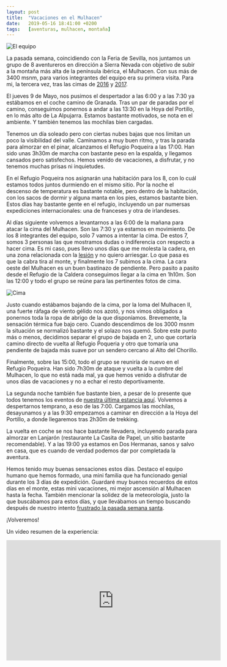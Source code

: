 ```yaml
---
layout: post
title:  "Vacaciones en el Mulhacen"
date:   2019-05-16 18:41:00 +0200
tags:	[aventuras, mulhacen, montaña]
---
```


![El equipo][equipo]

La pasada semana, coincidiendo con la Feria de Sevilla, nos juntamos un grupo
de 8 aventureros en dirección a Sierra Nevada con objetivo de subir a la
montaña más alta de la península ibérica, el Mulhacen. Con sus más de 3400
msnm, para varios integrantes del equipo era su primera visita. Para mi, la
tercera vez, tras las cimas de [2016][mulhacen_2016] y [2017][mulhacen_2017].

<!--more-->

El jueves 9 de Mayo, nos pusimos el despertador a las 6:00 y a las 7:30 ya
estábamos en el coche camino de Granada. Tras un par de paradas por el camino,
conseguimos ponernos a andar a las 13:30 en la Hoya del Portillo, en lo más
alto de La Alpujarra. Estamos bastante motivados, se nota en el ambiente. Y
también tenemos las mochilas bien cargadas.

Tenemos un día soleado pero con ciertas nubes bajas que nos limitan un poco la
visibilidad del valle. Caminamos a muy buen ritmo, y tras la parada para
almorzar en el pinar, alcanzamos el Refugio Poqueira a las 17:00. Han sido unas
3h30m de marcha con bastante peso en la espalda, y llegamos cansados pero
satisfechos. Hemos venido de vacaciones, a disfrutar, y no tenemos muchas
prisas ni inquietudes.

En el Refugio Poqueira nos asignarán una habitación para los 8, con lo cuál
estamos todos juntos durmiendo en el mismo sitio. Por la noche el descenso de
temperatura es bastante notable, pero dentro de la habitación, con los sacos
de dormir y alguna manta en los pies, estamos bastante bien.
Estos días hay bastante gente en el refugio, incluyendo un par numersas
expediciones internacionales: una de franceses y otra de irlandeses.

Al días siguiente volvemos a levantarnos a las 6:00 de la mañana para atacar
la cima del Mulhacen. Son las 7:30 y ya estamos en movimiento. De los 8
integrantes del equipo, solo 7 vamos a intentar la cima. De estos 7, somos
3 personas las que mostramos dudas o indiferencia con respecto a hacer cima.
Es mi caso, pues llevo unos días que me molesta la
cadera, en una zona relacionada con la [lesión][lesion] y no quiero arriesgar.
Lo que pasa es que la cabra tira al monte, y finalmente los 7 subimos a la
cima. La cara oeste del Mulhacen es un buen bastinazo de pendiente. Pero pasito
a pasito desde el Refugio de la Caldera conseguimos llegar a la cima en 1h10m.
Son las 12:00 y todo el grupo se reúne para las pertinentes fotos de cima.

![Cima][cima]

Justo cuando estábamos bajando de la cima, por la loma del Mulhacen II, una
fuerte ráfaga de viento gélido nos azotó, y nos vimos obligados a ponernos toda
la ropa de abrigo de la que disponíamos. Brevemente, la sensación térmica fue
bajo cero. Cuando descendimos de los 3000 msnm la situación se normalizó
bastante y el solazo nos quemó. Sobre este punto más o menos, decidimos
separar el grupo de bajada en 2, uno que cortaría camino directo de vuelta
al Refugio Poqueria y otro que tomaría una pendiente de bajada más suave por
un sendero cercano al Alto del Chorillo.

Finalmente, sobre las 15:00, todo el grupo se reuniría de nuevo en el Refugio
Poqueira. Han sido 7h30m de ataque y vuelta a la cumbre del Mulhacen, lo que
no está nada mal, ya que hemos venido a disfrutar de unos días de vacaciones
y no a echar el resto deportivamente.

La segunda noche también fue bastante bien, a pesar de lo presente que todos
tenemos los eventos de [nuestra última estancia aquí][mulhacen_2017_2].
Volvemos a despertarnos temprano, a eso de las 7:00. Cargamos las mochilas,
desayunamos y a las 9:30 empezamos a caminar en dirección a la Hoya del
Portillo, a donde llegaremos tras 2h30m de trekking.

La vuelta en coche se nos hace bastante llevadera, incluyendo parada para
almorzar en Lanjarón (restaurante La Casita de Papel, un sitio bastante
recomendable). Y a las 19:00 ya estamos en Dos Hermanas, sanos y salvo en casa,
que es cuando de verdad podemos dar por completada la aventura.

Hemos tenido muy buenas sensaciones estos días. Destaco el equipo humano que
hemos formado, una mini familia que ha funcionado genial durante los 3 días de
expedición. Guardaré muy buenos recuerdos de estos días en el monte, estas mini
vacaciones, mi mejor ascensión al Mulhacen hasta la fecha.
También mencionar la solidez de la meteorología, justo la que buscábamos para
estos días, y que llevábamos un tiempo buscando después de nuestro intento
[frustrado la pasada semana santa][sierra].

¡Volveremos!

Un video resumen de la experiencia:

<div class="iframeWrapper">
<iframe width="560" height="315"
        src="https://www.youtube-nocookie.com/embed/JKuCNlDOozg"
        frameborder="0"
        allow="accelerometer; autoplay; encrypted-media; gyroscope; picture-in-picture"
        allowfullscreen>
</iframe>
</div>

[mulhacen_2016]:	{{site.url}}/2016/08/04/temporada_2016.html
[mulhacen_2017]:	{{site.url}}/2017/04/16/aventura-mulhacen.html
[lesion]:		{{site.url}}/2019/03/11/vuelta-al-monte.html
[mulhacen_2017_2]:	{{site.url}}/2017/04/17/aventura-mulhacen2.html
[cima]:			{{site.url}}/assets/20190516-01-mulhacen-cima.png
[equipo]:		{{site.url}}/assets/20190516-01-mulhacen-equipo.png
[sierra]:		{{site.url}}/2019/04/21/la-sierra-inexpugnable1.html
